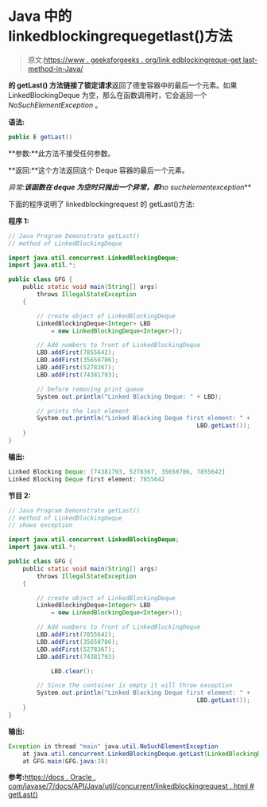 # Java 中的 linkedblockingrequegetlast()方法

> 原文:[https://www . geeksforgeeks . org/link edblockingreque-get last-method-in-Java/](https://www.geeksforgeeks.org/linkedblockingdeque-getlast-method-in-java/)

**的 **getLast()** 方法链接了锁定请求**返回了德奎容器中的最后一个元素。如果 LinkedBlockingDeque 为空，那么在函数调用时，它会返回一个 *NoSuchElementException* 。

**语法:**

```java
public E getLast()
```

**参数:**此方法不接受任何参数。

**返回:**这个方法返回这个 Deque 容器的最后一个元素。

**异常:**该函数在 deque 为空时只抛出一个异常，即***no suchelementexception***

下面的程序说明了 linkedblockingrequest 的 getLast()方法:

**程序 1:**

```java
// Java Program Demonstrate getLast()
// method of LinkedBlockingDeque

import java.util.concurrent.LinkedBlockingDeque;
import java.util.*;

public class GFG {
    public static void main(String[] args)
        throws IllegalStateException
    {

        // create object of LinkedBlockingDeque
        LinkedBlockingDeque<Integer> LBD
            = new LinkedBlockingDeque<Integer>();

        // Add numbers to front of LinkedBlockingDeque
        LBD.addFirst(7855642);
        LBD.addFirst(35658786);
        LBD.addFirst(5278367);
        LBD.addFirst(74381793);

        // before removing print queue
        System.out.println("Linked Blocking Deque: " + LBD);

        // prints the last element
        System.out.println("Linked Blocking Deque first element: " +
                                                     LBD.getLast());
    }
}
```

**输出:**

```java
Linked Blocking Deque: [74381793, 5278367, 35658786, 7855642]
Linked Blocking Deque first element: 7855642

```

**节目 2:**

```java
// Java Program Demonstrate getLast()
// method of LinkedBlockingDeque
// shows exception

import java.util.concurrent.LinkedBlockingDeque;
import java.util.*;

public class GFG {
    public static void main(String[] args)
        throws IllegalStateException
    {

        // create object of LinkedBlockingDeque
        LinkedBlockingDeque<Integer> LBD
            = new LinkedBlockingDeque<Integer>();

        // Add numbers to front of LinkedBlockingDeque
        LBD.addFirst(7855642);
        LBD.addFirst(35658786);
        LBD.addFirst(5278367);
        LBD.addFirst(74381793)

            LBD.clear();

        // Since the container is empty it will throw exception
        System.out.println("Linked Blocking Deque first element: " + 
                                                     LBD.getLast());
    }
}
```

**输出:**

```java
Exception in thread "main" java.util.NoSuchElementException
    at java.util.concurrent.LinkedBlockingDeque.getLast(LinkedBlockingDeque.java:553)
    at GFG.main(GFG.java:28)

```

**参考:**[https://docs . Oracle . com/javase/7/docs/API/Java/util/concurrent/linkedblockingrequest . html # getLast()](https://docs.oracle.com/javase/7/docs/api/java/util/concurrent/LinkedBlockingDeque.html#getLast())